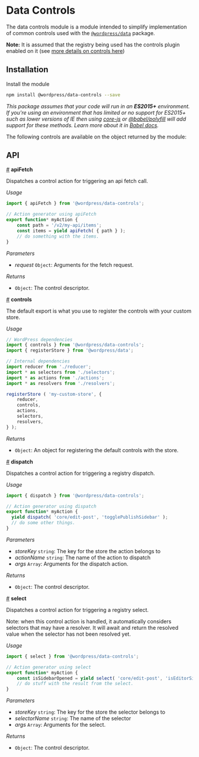 # Data Controls

The data controls module is a module intended to simplify implementation of common controls used with the [`@wordpress/data`](/packages/data/README.md) package.

**Note:** It is assumed that the registry being used has the controls plugin enabled on it (see [more details on controls here](https://github.com/WordPress/gutenberg/tree/master/packages/data#controls))

## Installation

Install the module

```bash
npm install @wordpress/data-controls --save
```

 _This package assumes that your code will run in an **ES2015+** environment. If you're using an environment that has limited or no support for ES2015+ such as lower versions of IE then using [core-js](https://github.com/zloirock/core-js) or [@babel/polyfill](https://babeljs.io/docs/en/next/babel-polyfill) will add support for these methods. Learn more about it in [Babel docs](https://babeljs.io/docs/en/next/caveats)._

The following controls are available on the object returned by the module:

## API

<!-- START TOKEN(Autogenerated API docs) -->

<a name="apiFetch" href="#apiFetch">#</a> **apiFetch**

Dispatches a control action for triggering an api fetch call.

_Usage_

```js
import { apiFetch } from '@wordpress/data-controls';

// Action generator using apiFetch
export function* myAction {
	const path = '/v2/my-api/items';
	const items = yield apiFetch( { path } );
	// do something with the items.
}
```

_Parameters_

-   _request_ `Object`: Arguments for the fetch request.

_Returns_

-   `Object`: The control descriptor.

<a name="controls" href="#controls">#</a> **controls**

The default export is what you use to register the controls with your custom
store.

_Usage_

```js
// WordPress dependencies
import { controls } from '@wordpress/data-controls';
import { registerStore } from '@wordpress/data';

// Internal dependencies
import reducer from './reducer';
import * as selectors from './selectors';
import * as actions from './actions';
import * as resolvers from './resolvers';

registerStore ( 'my-custom-store', {
	reducer,
	controls,
	actions,
	selectors,
	resolvers,
} );
```

_Returns_

-   `Object`: An object for registering the default controls with the store.

<a name="dispatch" href="#dispatch">#</a> **dispatch**

Dispatches a control action for triggering a registry dispatch.

_Usage_

```js
import { dispatch } from '@wordpress/data-controls';

// Action generator using dispatch
export function* myAction {
  yield dispatch( 'core/edit-post', 'togglePublishSidebar' );
  // do some other things.
}
```

_Parameters_

-   _storeKey_ `string`: The key for the store the action belongs to
-   _actionName_ `string`: The name of the action to dispatch
-   _args_ `Array`: Arguments for the dispatch action.

_Returns_

-   `Object`: The control descriptor.

<a name="select" href="#select">#</a> **select**

Dispatches a control action for triggering a registry select.

Note: when this control action is handled, it automatically considers
selectors that may have a resolver. It will await and return the resolved
value when the selector has not been resolved yet.

_Usage_

```js
import { select } from '@wordpress/data-controls';

// Action generator using select
export function* myAction {
	const isSidebarOpened = yield select( 'core/edit-post', 'isEditorSideBarOpened' );
	// do stuff with the result from the select.
}
```

_Parameters_

-   _storeKey_ `string`: The key for the store the selector belongs to
-   _selectorName_ `string`: The name of the selector
-   _args_ `Array`: Arguments for the select.

_Returns_

-   `Object`: The control descriptor.


<!-- END TOKEN(Autogenerated API docs) -->
